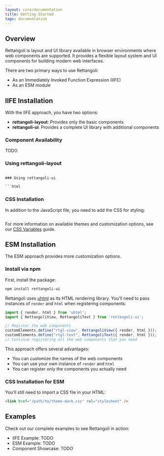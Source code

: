 ```yaml
---
layout: core/documentation
title: Getting Started
tags: documentation
---
```



## Overview

Rettangoli is layout and UI library available in browser environments where web components are supported. It provides a flexible layout system and UI components for building modern web interfaces.

There are two primary ways to use Rettangoli:

* As an Immediately Invoked Function Expression (IIFE)
* As an ESM module

## IIFE Installation

With the IIFE approach, you have two options:

* **rettangoli-layout**: Provides only the basic components
* **rettangoli-ui**: Provides a complete UI library with additional components

### Component Availability

TODO

### Using rettangoli-layout

```html

### Using rettangoli-ui

```html
```

### CSS Installation

In addition to the JavaScript file, you need to add the CSS for styling:

```html
```

For more information on available themes and customization options, see our [CSS Variables](/docs/introduction/css-variables) guide.

## ESM Installation

The ESM approach provides more customization options.

### Install via npm

First, install the package:

```bash
npm install rettangoli-ui
```

Rettangoli uses [uhtml](https://github.com/WebReflection/uhtml) as its HTML rendering library. You'll need to pass instances of `render` and `html` when registering components:

```js
import { render, html } from 'uhtml';
import { RettangoliView, RettangoliText } from 'rettangoli-ui'; 

// Register the web components
customElements.define("rtgl-view", RettangoliView({ render, html }));
customElements.define("rtgl-text", RettangoliText({ render, html }));
// Continue registering all the web components that you need
```

This approach offers several advantages:

* You can customize the names of the web components
* You can use your own instance of `render` and `html`
* You can register only the components you actually need

### CSS Installation for ESM

You'll still need to import a CSS file in your HTML:

```html
<link href="/path/to/theme-dark.css" rel="stylesheet" />
```

## Examples

Check out our complete examples to see Rettangoli in action:

* IIFE Example: TODO
* ESM Example: TODO
* Component Showcase: TODO
